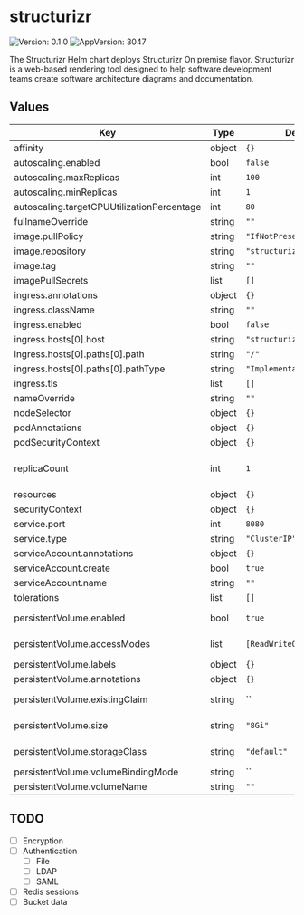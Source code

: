 # structurizr

![Version: 0.1.0](https://img.shields.io/badge/Version-0.1.0-informational?style=flat-square) ![AppVersion: 3047](https://img.shields.io/badge/AppVersion-3047-informational?style=flat-square)

The Structurizr Helm chart deploys Structurizr On premise flavor. Structurizr is a web-based rendering tool designed to help software development teams create software architecture diagrams and documentation.

## Values

| Key | Type | Default | Description |
|-----|------|---------|-------------|
| affinity | object | `{}` |  |
| autoscaling.enabled | bool | `false` |  |
| autoscaling.maxReplicas | int | `100` |  |
| autoscaling.minReplicas | int | `1` |  |
| autoscaling.targetCPUUtilizationPercentage | int | `80` |  |
| fullnameOverride | string | `""` |  |
| image.pullPolicy | string | `"IfNotPresent"` |  |
| image.repository | string | `"structurizr/onpremises"` |  |
| image.tag | string | `""` |  |
| imagePullSecrets | list | `[]` |  |
| ingress.annotations | object | `{}` |  |
| ingress.className | string | `""` |  |
| ingress.enabled | bool | `false` |  |
| ingress.hosts[0].host | string | `"structurizr.local"` |  |
| ingress.hosts[0].paths[0].path | string | `"/"` |  |
| ingress.hosts[0].paths[0].pathType | string | `"ImplementationSpecific"` |  |
| ingress.tls | list | `[]` |  |
| nameOverride | string | `""` |  |
| nodeSelector | object | `{}` |  |
| podAnnotations | object | `{}` |  |
| podSecurityContext | object | `{}` |  |
| replicaCount | int | `1` | Specify the number of replicas |
| resources | object | `{}` |  |
| securityContext | object | `{}` |  |
| service.port | int | `8080` |  |
| service.type | string | `"ClusterIP"` |  |
| serviceAccount.annotations | object | `{}` |  |
| serviceAccount.create | bool | `true` |  |
| serviceAccount.name | string | `""` |  |
| tolerations | list | `[]` |  |
| persistentVolume.enabled | bool | `true` | use persistentVolume |
| persistentVolume.accessModes | list | `[ReadWriteOnce]` | persistentVolume access mode |
| persistentVolume.labels | object | `{}` | add labels  |
| persistentVolume.annotations | object | `{}` | add annotations |
| persistentVolume.existingClaim | string | `` | to use existing claim |
| persistentVolume.size | string | `"8Gi"` | size of persistentVolume |
| persistentVolume.storageClass | string | `"default"` | storage class of persistentVolume |
| persistentVolume.volumeBindingMode | string | `` |  |
| persistentVolume.volumeName | string | `""` |  |




## TODO

- [ ] Encryption
- [ ] Authentication
  - [ ] File
  - [ ] LDAP
  - [ ] SAML
- [ ] Redis sessions
- [ ] Bucket data